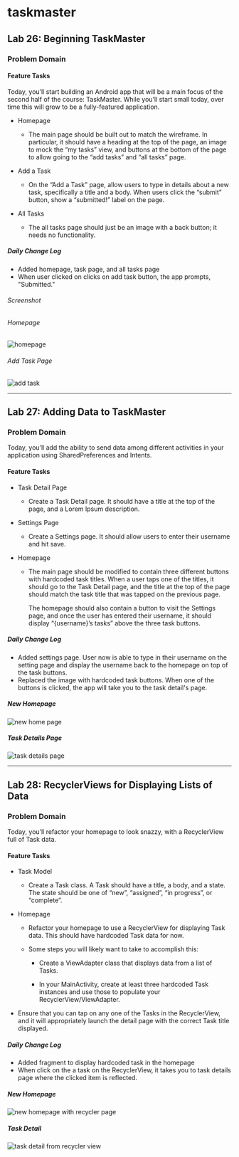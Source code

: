 # taskmaster

## Lab 26: Beginning TaskMaster

### Problem Domain

#### Feature Tasks

Today, you’ll start building an Android app that will be a main focus of the second half of the course: TaskMaster. While you’ll start small today, over time this will grow to be a fully-featured application.

* Homepage

    * The main page should be built out to match the wireframe. In particular, it should have a heading at the top of the page, an image to mock the “my tasks” view, and buttons at the bottom of the page to allow going to the “add tasks” and “all tasks” page.

* Add a Task

    * On the “Add a Task” page, allow users to type in details about a new task, specifically a title and a body. When users click the “submit” button, show a “submitted!” label on the page.
    
* All Tasks

    * The all tasks page should just be an image with a back button; it needs no functionality. 
      
##### Daily Change Log

* Added homepage, task page, and all tasks page
* When user clicked on clicks on add task button, the app prompts, "Submitted."

###### Screenshot

###### Homepage
![homepage](screenshots/homePage.png)

###### Add Task Page
![add task](screenshots/addTask.png)

---

## Lab 27: Adding Data to TaskMaster

### Problem Domain

Today, you’ll add the ability to send data among different activities in your application using SharedPreferences and Intents.

#### Feature Tasks

* Task Detail Page

    * Create a Task Detail page. It should have a title at the top of the page, and a Lorem Ipsum description.
    
* Settings Page

    * Create a Settings page. It should allow users to enter their username and hit save.
    
*  Homepage

    * The main page should be modified to contain three different buttons with hardcoded task titles. When a user taps one of the titles, it should go to the Task Detail page, and the title at the top of the page should match the task title that was tapped on the previous page.
      
      The homepage should also contain a button to visit the Settings page, and once the user has entered their username, it should display “{username}’s tasks” above the three task buttons.

##### Daily Change Log

* Added settings page. User now is able to type in their username on the setting page and display the username back to the homepage on top of the task buttons.
* Replaced the image with hardcoded task buttons. When one of the buttons is clicked, the app will take you to the task detail's page.

##### New Homepage
![new home page](screenshots/newHomePage.png)


##### Task Details Page

![task details page](screenshots/taskDetailPage.png)

--- 

## Lab 28: RecyclerViews for Displaying Lists of Data

### Problem Domain

Today, you’ll refactor your homepage to look snazzy, with a RecyclerView full of Task data.

#### Feature Tasks

* Task Model

   * Create a Task class. A Task should have a title, a body, and a state. The state should be one of “new”, “assigned”, “in progress”, or “complete”.
    
* Homepage

    * Refactor your homepage to use a RecyclerView for displaying Task data. This should have hardcoded Task data for now.
    
    * Some steps you will likely want to take to accomplish this:
      
        * Create a ViewAdapter class that displays data from a list of Tasks.
        
        * In your MainActivity, create at least three hardcoded Task instances and use those to populate your RecyclerView/ViewAdapter.
        
    
* Ensure that you can tap on any one of the Tasks in the RecyclerView, and it will appropriately launch the detail page with the correct Task title displayed.


##### Daily Change Log

* Added fragment to display hardcoded task in the homepage
* When click on the a task on the RecyclerView, it takes you to task details page where the clicked item is reflected.

##### New Homepage
![new homepage with recycler page ](screenshots/RecyclerHomePage.png)

##### Task Detail
![task detail from recycler view ](screenshots/taskDetailFromRecyclerView.png)


